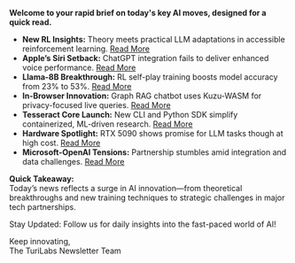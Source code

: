 <p><strong>Welcome to your rapid brief on today's key AI moves, designed for a quick read.</strong>  </p>
<ul>
<li><strong>New RL Insights:</strong> Theory meets practical LLM adaptations in accessible reinforcement learning. <a href="https://github.com/MathFoundationRL/Book-Mathematical-Foundation-of-Reinforcement-Learning">Read More</a>  </li>
<li><strong>Apple’s Siri Setback:</strong> ChatGPT integration fails to deliver enhanced voice performance. <a href="https://futuresearch.ai/apple-openai-failure">Read More</a>  </li>
<li><strong>Llama-8B Breakthrough:</strong> RL self-play training boosts model accuracy from 23% to 53%. <a href="https://github.com/dCaples/AutoDidact">Read More</a>  </li>
<li><strong>In-Browser Innovation:</strong> Graph RAG chatbot uses Kuzu-WASM for privacy-focused live queries. <a href="https://blog.kuzudb.com/post/kuzu-wasm-rag/">Read More</a>  </li>
<li><strong>Tesseract Core Launch:</strong> New CLI and Python SDK simplify containerized, ML-driven research. <a href="https://github.com/pasteurlabs/tesseract-core">Read More</a>  </li>
<li><strong>Hardware Spotlight:</strong> RTX 5090 shows promise for LLM tasks though at high cost. <a href="https://www.phoronix.com/review/nvidia-rtx5090-llama-cpp">Read More</a>  </li>
<li><strong>Microsoft-OpenAI Tensions:</strong> Partnership stumbles amid integration and data challenges. <a href="https://gizmodo.com/microsofts-relationship-with-openai-is-not-looking-good-2000573293">Read More</a>  </li>
</ul>
<p><strong>Quick Takeaway:</strong><br />
Today’s news reflects a surge in AI innovation—from theoretical breakthroughs and new training techniques to strategic challenges in major tech partnerships.  </p>
<p>Stay Updated: Follow us for daily insights into the fast-paced world of AI!  </p>
<p>Keep innovating,<br />
The TuriLabs Newsletter Team</p>
